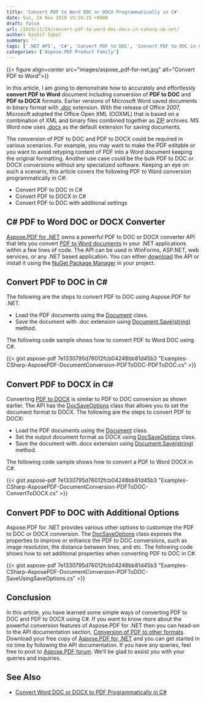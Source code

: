 ```yaml
---
title: 'Convert PDF to Word DOC or DOCX Programmatically in C#'
date: Sun, 24 Nov 2019 15:24:15 +0000
draft: false
url: /2019/11/24/convert-pdf-to-word-doc-docx-in-csharp-vb-net/
author: Kashif Iqbal
summary: ''
tags: ['.NET API', 'C#', 'Convert PDF to DOC', 'Convert PDF to DOC in C#', 'Convert PDF to Word', 'PDF to DOC', 'PDF to DOCX', 'PDF to Word .NET', 'PDF to Word C#', 'convert PDF files']
categories: ['Aspose.PDF Product Family']
---
```




{{< figure align=center src="images/aspose_pdf-for-net.jpg" alt="Convert PDF to Word">}}


In this article, I am going to demonstrate how to accurately and effortlessly **convert PDF to Word** document including conversion of **PDF to DOC** and **PDF to DOCX** formats. Earlier versions of Microsoft Word saved documents in binary format with [.doc][1] extension. With the release of Office 2007, Microsoft adopted the Office Open XML (OOXML) that is based on a combination of XML and binary files combined together as [ZIP][2] archives. MS Word now uses [.docx][3] as the default extension for saving documents.

The conversion of PDF to DOC and PDF to DOCX could be required in various scenarios. For example, you may want to make the PDF editable or you want to avoid retyping content of PDF into a Word document keeping the original formatting. Another use case could be the bulk PDF to DOC or DOCX conversions without any specialized software. Keeping an eye on such a scenario, this article covers the following PDF to Word conversion programmatically in C#:

*   Convert PDF to DOC in C#
*   Convert PDF to DOCX in C#
*   Convert PDF to DOC with additional settings

## C# PDF to Word DOC or DOCX Converter

[Aspose.PDF for .NET][4] owns a powerful PDF to DOC or DOCX converter API that lets you convert [PDF to Word documents][5] in your .NET applications within a few lines of code. The API can be used in WinForms, ASP.NET, web services, or any .NET based application. You can either [download][6] the API or install it using the [NuGet Package Manager][7] in your project.

## Convert PDF to DOC in C#

The following are the steps to convert PDF to DOC using Aspose.PDF for .NET.

*   Load the PDF documents using the [Document][8] class.
*   Save the document with .doc extension using [Document.Save(string)][9] method.

The following code sample shows how to convert PDF to Word DOC using C#.

{{< gist aspose-pdf 7e1330795d76012fcb04248bb81d45b3 "Examples-CSharp-AsposePDF-DocumentConversion-PDFToDOC-PDFToDOC.cs" >}}

## Convert PDF to DOCX in C#

Converting [PDF to DOCX][10] is similar to PDF to DOC conversion as shown earlier. The API has the [DocSaveOptions][11] class that allows you to set the document format to DOCX. The following are the steps to convert PDF to DOCX:

*   Load the PDF documents using the [Document][12] class.
*   Set the output document format as DOCX using [DocSaveOptions][13] class.
*   Save the document with .docx extension using [Document.Save(string)][14] method.

The following code sample shows how to convert a PDF to Word DOCX in C#.

{{< gist aspose-pdf 7e1330795d76012fcb04248bb81d45b3 "Examples-CSharp-AsposePDF-DocumentConversion-PDFToDOC-ConvertToDOCX.cs" >}}

## Convert PDF to DOC with Additional Options

Aspose.PDF for .NET provides various other options to customize the PDF to DOC or DOCX conversion. The [DocSaveOptions][15] class exposes the properties to improve or enhance the PDF to DOC conversions, such as image resolution, the distance between lines, and etc. The following code shows how to set additional properties when converting PDF to DOC in C#.

{{< gist aspose-pdf 7e1330795d76012fcb04248bb81d45b3 "Examples-CSharp-AsposePDF-DocumentConversion-PDFToDOC-SaveUsingSaveOptions.cs" >}}

## Conclusion

In this article, you have learned some simple ways of converting PDF to DOC and PDF to DOCX using C#. If you want to know more about the powerful conversion features of Aspose.PDF for .NET then you can head-on to the API documentation section, [Conversion of PDF to other formats][16]. Download your free copy of [Aspose.PDF for .NET][17] and you can get started in no time by following the API documentation. If you have any queries, feel free to post to [Aspose.PDF forum][18]. We’ll be glad to assist you with your queries and inquiries.

## See Also

*   [Convert Word DOC or DOCX to PDF Programmatically in C#][19]




[1]: https://wiki.fileformat.com/word-processing/doc/
[2]: https://wiki.fileformat.com/compression/zip/
[3]: https://wiki.fileformat.com/word-processing/docx/
[4]: https://products.aspose.com/pdf/net
[5]: https://docs.aspose.com/display/pdfnet/Convert+PDF+file+to+other+Formats#ConvertPDFfiletootherFormats-ConvertPDFtoWordDOC
[6]: https://downloads.aspose.com/pdf/net
[7]: http://nuget.org/packages/Aspose.pdf
[8]: https://apireference.aspose.com/pdf/net/aspose.pdf/document
[9]: https://apireference.aspose.com/pdf/net/aspose.pdf.document/save/methods/4
[10]: https://docs.aspose.com/display/pdfnet/Convert+PDF+file+to+other+Formats#ConvertPDFfiletootherFormats-ConvertPDFtoWordDOCXinC#
[11]: https://apireference.aspose.com/net/pdf/aspose.pdf/docsaveoptions
[12]: https://apireference.aspose.com/pdf/net/aspose.pdf/document
[13]: https://apireference.aspose.com/pdf/net/aspose.pdf/docsaveoptions
[14]: https://apireference.aspose.com/pdf/net/aspose.pdf.document/save/methods/4
[15]: https://apireference.aspose.com/net/pdf/aspose.pdf/docsaveoptions
[16]: https://docs.aspose.com/display/pdfnet/Working+with+Document+Conversion
[17]: https://downloads.aspose.com/pdf/net
[18]: https://forum.aspose.com/c/pdf
[19]: https://blog.aspose.com/2020/01/02/convert-word-doc-docx-to-pdf-in-csharp-net-core/




